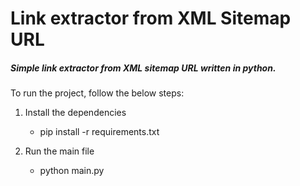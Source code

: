 # Link extractor from XML Sitemap URL
##### Simple link extractor from XML sitemap URL written in python.

To run the project, follow the below steps:

1. Install the dependencies
    - pip install -r requirements.txt

2. Run the main file
    - python main.py
